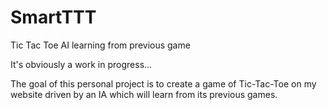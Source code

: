 # SmartTTT
Tic Tac Toe AI learning from previous game

It's obviously a work in progress...

The goal of this personal project is to create a game of Tic-Tac-Toe on my website driven by an IA which will learn from its previous games. 